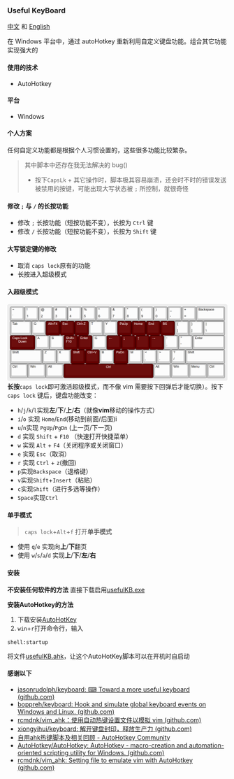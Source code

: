 ### Useful KeyBoard
[中文](README_CN.md) 和 [English](README.md)

在 Windows 平台中，通过 autoHotkey 重新利用自定义键盘功能。组合其它功能实现强大的


#### 使用的技术
- AutoHotkey

#### 平台

- Windows

#### 个人方案
任何自定义功能都是根据个人习惯设置的，这些很多功能比较繁杂。

> 其中脚本中还存在我无法解决的 bug()
>
>- 按下`CapsLk` + 其它操作时，脚本极其容易崩溃，还会时不时的错误发送被禁用的按键，可能出现大写状态被 `;` 所控制，就很奇怪

#### 修改 `;` 与 `/` 的长按功能

- 修改 `;` 长按功能（短按功能不变），长按为 `Ctrl` 键
- 修改 `/` 长按功能（短按功能不变），长按为 `Shift` 键

#### 大写锁定键的修改
- 取消 `caps lock`原有的功能
- 长按进入超级模式

#### 入超级模式

![useful Keyboard](images/capsLK-Down.png)
**长按**`caps lock`即可激活超级模式，而不像 vim 需要按下回弹后才能切换）。按下`caps lock` 键后，键盘功能改变：

- `h`/`j`/`k`/`l`实现**左**/**下**/**上**/**右**（就像**vim**移动的操作方式）
- `i`/`o` 实现 `Home`/`End`(移动到前面/后面)i
- `u`/`n`实现 `PgUp`/`PgDn` (上一页/下一页)
- `d` 实现 `Shift` + `F10` （快速打开快捷菜单）
- `w` 实现 `Alt` + `F4`（关闭程序或关闭窗口）
- `e` 实现 `Esc`（取消）
- `r` 实现 `Ctrl` + `z`(撤回) 
- `p`实现`Backspace`（退格键）
- `v`实现`Shift`+`Insert`（粘贴）
- `c`实现`Shift`（进行多选等操作）
- `Space`实现`Ctrl`

#### 单手模式
> `caps lock`+`Alt`+`f` 打开**单手模式**

- 使用 `q`/`e` 实现向**上**/**下**翻页
- 使用 `w`/`s`/`a`/`d` 实现**上**/**下**/**左**/**右**

<!-- #### 想法
- 实现大众化
- 图形化界面
- 能简单自定义热键功能 -->

#### 安装
**不安装任何软件的方法**
直接下载启用[usefulKB.exe](usefulKB.exe)

**安装AutoHotkey的方法**
1. 下载安装[AutoHotKey](https://www.autohotkey.com/)
2. `win`+`r`打开命令行，输入
```
shell:startup
```
将文件[usefulKB.ahk](usefulKB.ahk)，让这个AutoHotKey脚本可以在开机时自启动

#### 感谢以下

- [jasonrudolph/keyboard: ⌨ Toward a more useful keyboard (github.com)](https://github.com/jasonrudolph/keyboard#a-more-useful-caps-lock-key)
- [boppreh/keyboard: Hook and simulate global keyboard events on Windows and Linux. (github.com)](https://github.com/boppreh/keyboard#keyboard.on_press)
- [rcmdnk/vim_ahk：使用自动热键设置文件以模拟 vim (github.com)](https://github.com/rcmdnk/vim_ahk)
- [xiongyihui/keyboard: 解开键盘封印，释放生产力 (github.com)](https://github.com/xiongyihui/keyboard)
- [自用ahk热键脚本及相关回顾 - AutoHotkey Community](https://www.autohotkey.com/boards/viewtopic.php?f=28&t=85872&p=377029&hilit=%E7%83%AD%E9%94%AE%E8%BF%9E%E7%BB%AD%E6%8C%89%E4%BC%9A%E8%AF%AF%E8%A7%A6#p377029)
- [AutoHotkey/AutoHotkey: AutoHotkey - macro-creation and automation-oriented scripting utility for Windows. (github.com)](https://github.com/AutoHotkey/AutoHotkey)
- [rcmdnk/vim_ahk: Setting file to emulate vim with AutoHotkey (github.com)](https://github.com/rcmdnk/vim_ahk)